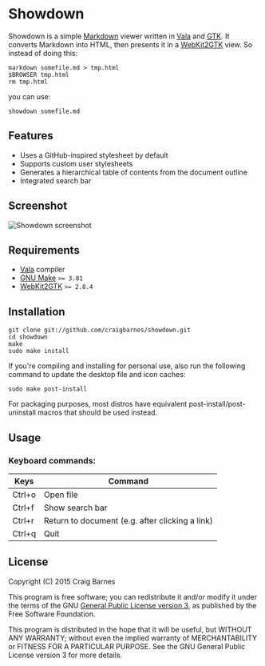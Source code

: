 Showdown
========

Showdown is a simple [Markdown] viewer written in [Vala] and [GTK]. It
converts Markdown into HTML, then presents it in a [WebKit2GTK] view. So
instead of doing this:

    markdown somefile.md > tmp.html
    $BROWSER tmp.html
    rm tmp.html

you can use:

    showdown somefile.md

Features
--------

* Uses a GitHub-inspired stylesheet by default
* Supports custom user stylesheets
* Generates a hierarchical table of contents from the document outline
* Integrated search bar

Screenshot
----------

![Showdown screenshot](https://craigbarnes.github.io/img/showdown.png)

Requirements
------------

* [Vala] compiler
* [GNU Make] `>= 3.81`
* [WebKit2GTK] `>= 2.8.4`

Installation
------------

    git clone git://github.com/craigbarnes/showdown.git
    cd showdown
    make
    sudo make install

If you're compiling and installing for personal use, also run the
following command to update the desktop file and icon caches:

    sudo make post-install

For packaging purposes, most distros have equivalent
post-install/post-uninstall macros that should be used instead.

Usage
-----

### Keyboard commands:

Keys    | Command
--------|------------------------------------------------
Ctrl+o  | Open file
Ctrl+f  | Show search bar
Ctrl+r  | Return to document (e.g. after clicking a link)
Ctrl+q  | Quit

License
-------

Copyright (C) 2015 Craig Barnes

This program is free software; you can redistribute it and/or modify it
under the terms of the GNU [General Public License version 3], as published
by the Free Software Foundation.

This program is distributed in the hope that it will be useful, but
WITHOUT ANY WARRANTY; without even the implied warranty of
MERCHANTABILITY or FITNESS FOR A PARTICULAR PURPOSE. See the GNU General
Public License version 3 for more details.


[General Public License version 3]: http://www.gnu.org/licenses/gpl-3.0.html
[Markdown]: https://en.wikipedia.org/wiki/Markdown
[Vala]: https://wiki.gnome.org/Projects/Vala
[GTK]: http://www.gtk.org/
[GNU Make]: https://www.gnu.org/software/make/
[WebKit2GTK]: http://webkitgtk.org/
